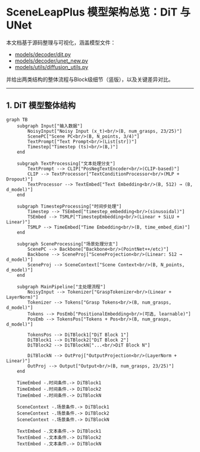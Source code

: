 # SceneLeapPlus 模型架构总览：DiT 与 UNet

本文档基于源码整理与可视化，涵盖模型文件：
- [models/decoder/dit.py](cci:7://file:///home/xiantuo/source/grasp/SceneLeapPlus/models/decoder/dit.py:0:0-0:0)
- [models/decoder/unet_new.py](cci:7://file:///home/xiantuo/source/grasp/SceneLeapPlus/models/decoder/unet_new.py:0:0-0:0)
- [models/utils/diffusion_utils.py](cci:7://file:///home/xiantuo/source/grasp/SceneLeapPlus/models/utils/diffusion_utils.py:0:0-0:0)

并给出两类结构的整体流程与Block级细节（竖版），以及关键差异对比。

---

## 1. DiT 模型整体结构

```mermaid
graph TB
    subgraph Input["输入数据"]
        NoisyInput["Noisy Input (x_t)<br/>(B, num_grasps, 23/25)"]
        ScenePC["Scene PC<br/>(B, N_points, 3/4)"]
        TextPrompt["Text Prompt<br/>(List[str])"]
        Timestep["Timestep (ts)<br/>(B,)"]
    end
    
    subgraph TextProcessing["文本处理分支"]
        TextPrompt --> CLIP["PosNegTextEncoder<br/>(CLIP-based)"]
        CLIP --> TextProcessor["TextConditionProcessor<br/>(MLP + Dropout)"]
        TextProcessor --> TextEmbed["Text Embedding<br/>(B, 512) → (B, d_model)"]
    end
    
    subgraph TimestepProcessing["时间步处理"]
        Timestep --> TSEmbed["timestep_embedding<br/>(sinusoidal)"]
        TSEmbed --> TSMLP["TimestepEmbedding<br/>(Linear + SiLU + Linear)"]
        TSMLP --> TimeEmbed["Time Embedding<br/>(B, time_embed_dim)"]
    end
    
    subgraph SceneProcessing["场景处理分支"]
        ScenePC --> Backbone["Backbone<br/>(PointNet++/etc)"]
        Backbone --> SceneProj["SceneProjection<br/>(Linear: 512 → d_model)"]
        SceneProj --> SceneContext["Scene Context<br/>(B, N_points, d_model)"]
    end
    
    subgraph MainPipeline["主处理流程"]
        NoisyInput --> Tokenizer["GraspTokenizer<br/>(Linear + LayerNorm)"]
        Tokenizer --> Tokens["Grasp Tokens<br/>(B, num_grasps, d_model)"]
        Tokens --> PosEmb["PositionalEmbedding<br/>(可选, learnable)"]
        PosEmb --> TokensPos["Tokens + Pos<br/>(B, num_grasps, d_model)"]
        
        TokensPos --> DiTBlock1["DiT Block 1"]
        DiTBlock1 --> DiTBlock2["DiT Block 2"]
        DiTBlock2 --> DiTBlockN["...<br/>DiT Block N"]
        
        DiTBlockN --> OutProj["OutputProjection<br/>(LayerNorm + Linear)"]
        OutProj --> Output["Output<br/>(B, num_grasps, 23/25)"]
    end
    
    TimeEmbed -.时间条件.-> DiTBlock1
    TimeEmbed -.时间条件.-> DiTBlock2
    TimeEmbed -.时间条件.-> DiTBlockN
    
    SceneContext -.场景条件.-> DiTBlock1
    SceneContext -.场景条件.-> DiTBlock2
    SceneContext -.场景条件.-> DiTBlockN
    
    TextEmbed -.文本条件.-> DiTBlock1
    TextEmbed -.文本条件.-> DiTBlock2
    TextEmbed -.文本条件.-> DiTBlockN

    